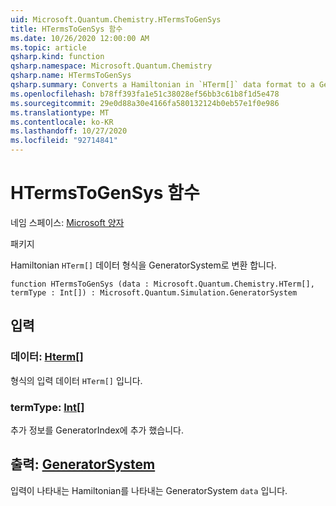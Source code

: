 ```yaml
---
uid: Microsoft.Quantum.Chemistry.HTermsToGenSys
title: HTermsToGenSys 함수
ms.date: 10/26/2020 12:00:00 AM
ms.topic: article
qsharp.kind: function
qsharp.namespace: Microsoft.Quantum.Chemistry
qsharp.name: HTermsToGenSys
qsharp.summary: Converts a Hamiltonian in `HTerm[]` data format to a GeneratorSystem.
ms.openlocfilehash: b78ff393fa1e51c38028ef56bb3c61b8f1d5e478
ms.sourcegitcommit: 29e0d88a30e4166fa580132124b0eb57e1f0e986
ms.translationtype: MT
ms.contentlocale: ko-KR
ms.lasthandoff: 10/27/2020
ms.locfileid: "92714841"
---
```

# <a name="htermstogensys-function"></a>HTermsToGenSys 함수

네임 스페이스: [Microsoft 양자](xref:Microsoft.Quantum.Chemistry)

패키지 [](https://nuget.org/packages/)


Hamiltonian `HTerm[]` 데이터 형식을 GeneratorSystem로 변환 합니다.

```qsharp
function HTermsToGenSys (data : Microsoft.Quantum.Chemistry.HTerm[], termType : Int[]) : Microsoft.Quantum.Simulation.GeneratorSystem
```


## <a name="input"></a>입력

### <a name="data--hterm"></a>데이터: [Hterm](xref:Microsoft.Quantum.Chemistry.HTerm)[]

형식의 입력 데이터 `HTerm[]` 입니다.


### <a name="termtype--int"></a>termType: [Int](xref:microsoft.quantum.lang-ref.int)[]

추가 정보를 GeneratorIndex에 추가 했습니다.



## <a name="output--generatorsystem"></a>출력: [GeneratorSystem](xref:Microsoft.Quantum.Simulation.GeneratorSystem)

입력이 나타내는 Hamiltonian를 나타내는 GeneratorSystem `data` 입니다.